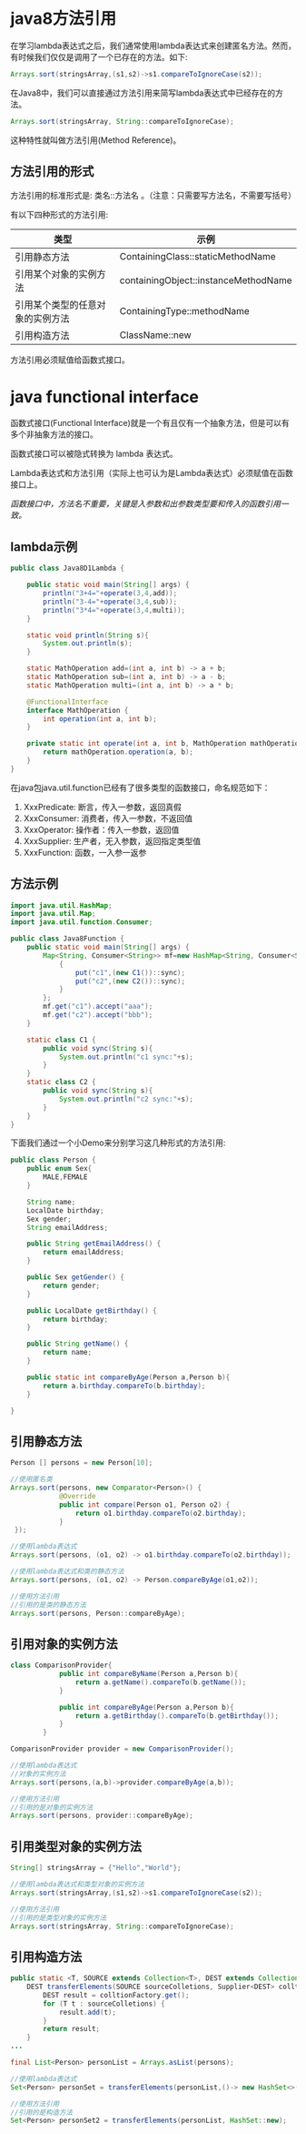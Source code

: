 # java8方法引用

在学习lambda表达式之后，我们通常使用lambda表达式来创建匿名方法。然而，有时候我们仅仅是调用了一个已存在的方法。如下:

``` java
Arrays.sort(stringsArray,(s1,s2)->s1.compareToIgnoreCase(s2));
```

在Java8中，我们可以直接通过方法引用来简写lambda表达式中已经存在的方法。

``` java
Arrays.sort(stringsArray, String::compareToIgnoreCase);
```

这种特性就叫做方法引用(Method Reference)。

## 方法引用的形式

方法引用的标准形式是: 类名::方法名 。（注意：只需要写方法名，不需要写括号）

有以下四种形式的方法引用:

| 类型                             | 示例                                 |
|----------------------------------|--------------------------------------|
| 引用静态方法                     | ContainingClass::staticMethodName    |
| 引用某个对象的实例方法           | containingObject::instanceMethodName |
| 引用某个类型的任意对象的实例方法 | ContainingType::methodName           |
| 引用构造方法                     | ClassName::new                       |

方法引用必须赋值给函数式接口。

# java functional interface

函数式接口(Functional Interface)就是一个有且仅有一个抽象方法，但是可以有多个非抽象方法的接口。

函数式接口可以被隐式转换为 lambda 表达式。

Lambda表达式和方法引用（实际上也可认为是Lambda表达式）必须赋值在函数接口上。

*函数接口中，方法名不重要，关键是入参数和出参数类型要和传入的函数引用一致。*

## lambda示例

``` java
public class Java8D1Lambda {

    public static void main(String[] args) {
        println("3+4="+operate(3,4,add));
        println("3-4="+operate(3,4,sub));
        println("3*4="+operate(3,4,multi));
    }

    static void println(String s){
        System.out.println(s);
    }

    static MathOperation add=(int a, int b) -> a + b;
    static MathOperation sub=(int a, int b) -> a - b;
    static MathOperation multi=(int a, int b) -> a * b;

    @FunctionalInterface
    interface MathOperation {
        int operation(int a, int b);
    }

    private static int operate(int a, int b, MathOperation mathOperation){
        return mathOperation.operation(a, b);
    }
}
```

在java包java.util.function已经有了很多类型的函数接口，命名规范如下：

1. XxxPredicate: 断言，传入一参数，返回真假
2. XxxConsumer: 消费者，传入一参数，不返回值
3. XxxOperator: 操作者：传入一参数，返回值
4. XxxSupplier: 生产者，无入参数，返回指定类型值
5. XxxFunction: 函数，一入参一返参

## 方法示例

``` java
import java.util.HashMap;
import java.util.Map;
import java.util.function.Consumer;

public class Java8Function {
    public static void main(String[] args) {
        Map<String, Consumer<String>> mf=new HashMap<String, Consumer<String>>(){
            {
                put("c1",(new C1())::sync);
                put("c2",(new C2())::sync);
            }
        };
        mf.get("c1").accept("aaa");
        mf.get("c2").accept("bbb");
    }

    static class C1 {
        public void sync(String s){
            System.out.println("c1 sync:"+s);
        }
    }
    static class C2 {
        public void sync(String s){
            System.out.println("c2 sync:"+s);
        }
    }
}
```

下面我们通过一个小Demo来分别学习这几种形式的方法引用:

``` java
public class Person {
    public enum Sex{
        MALE,FEMALE
    }

    String name;
    LocalDate birthday;
    Sex gender;
    String emailAddress;

    public String getEmailAddress() {
        return emailAddress;
    }

    public Sex getGender() {
        return gender;
    }

    public LocalDate getBirthday() {
        return birthday;
    }

    public String getName() {
        return name;
    }

    public static int compareByAge(Person a,Person b){
        return a.birthday.compareTo(b.birthday);
    }

}
```

## 引用静态方法

``` java
Person [] persons = new Person[10];

//使用匿名类
Arrays.sort(persons, new Comparator<Person>() {
            @Override
            public int compare(Person o1, Person o2) {
                return o1.birthday.compareTo(o2.birthday);
            }
 });

//使用lambda表达式
Arrays.sort(persons, (o1, o2) -> o1.birthday.compareTo(o2.birthday));

//使用lambda表达式和类的静态方法
Arrays.sort(persons, (o1, o2) -> Person.compareByAge(o1,o2));

//使用方法引用
//引用的是类的静态方法
Arrays.sort(persons, Person::compareByAge);
```

## 引用对象的实例方法

``` java
class ComparisonProvider{
            public int compareByName(Person a,Person b){
                return a.getName().compareTo(b.getName());
            }

            public int compareByAge(Person a,Person b){
                return a.getBirthday().compareTo(b.getBirthday());
            }
        }

ComparisonProvider provider = new ComparisonProvider();

//使用lambda表达式
//对象的实例方法
Arrays.sort(persons,(a,b)->provider.compareByAge(a,b));

//使用方法引用
//引用的是对象的实例方法
Arrays.sort(persons, provider::compareByAge);
```

## 引用类型对象的实例方法

``` java
String[] stringsArray = {"Hello","World"};

//使用lambda表达式和类型对象的实例方法
Arrays.sort(stringsArray,(s1,s2)->s1.compareToIgnoreCase(s2));

//使用方法引用
//引用的是类型对象的实例方法
Arrays.sort(stringsArray, String::compareToIgnoreCase);
```

## 引用构造方法

``` java
public static <T, SOURCE extends Collection<T>, DEST extends Collection<T>>
    DEST transferElements(SOURCE sourceColletions, Supplier<DEST> colltionFactory) {
        DEST result = colltionFactory.get();
        for (T t : sourceColletions) {
            result.add(t);
        }
        return result;
    }
...

final List<Person> personList = Arrays.asList(persons);

//使用lambda表达式
Set<Person> personSet = transferElements(personList,()-> new HashSet<>());

//使用方法引用
//引用的是构造方法
Set<Person> personSet2 = transferElements(personList, HashSet::new);
```
